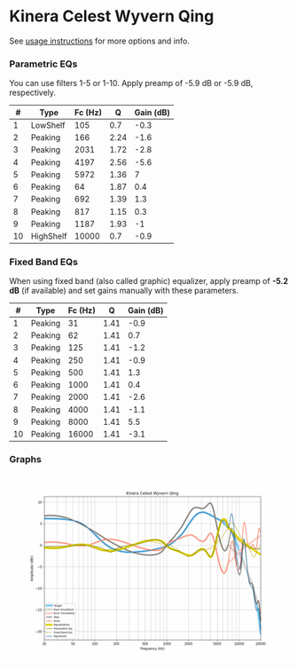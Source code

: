 # Kinera Celest Wyvern Qing
See [usage instructions](https://github.com/jaakkopasanen/AutoEq#usage) for more options and info.

### Parametric EQs
You can use filters 1-5 or 1-10. Apply preamp of -5.9 dB or -5.9 dB, respectively.

|   # | Type      |   Fc (Hz) |    Q |   Gain (dB) |
|-----|-----------|-----------|------|-------------|
|   1 | LowShelf  |       105 | 0.7  |        -0.3 |
|   2 | Peaking   |       166 | 2.24 |        -1.6 |
|   3 | Peaking   |      2031 | 1.72 |        -2.8 |
|   4 | Peaking   |      4197 | 2.56 |        -5.6 |
|   5 | Peaking   |      5972 | 1.36 |         7   |
|   6 | Peaking   |        64 | 1.87 |         0.4 |
|   7 | Peaking   |       692 | 1.39 |         1.3 |
|   8 | Peaking   |       817 | 1.15 |         0.3 |
|   9 | Peaking   |      1187 | 1.93 |        -1   |
|  10 | HighShelf |     10000 | 0.7  |        -0.9 |

### Fixed Band EQs
When using fixed band (also called graphic) equalizer, apply preamp of **-5.2 dB** (if available) and set gains manually with these parameters.

|   # | Type    |   Fc (Hz) |    Q |   Gain (dB) |
|-----|---------|-----------|------|-------------|
|   1 | Peaking |        31 | 1.41 |        -0.9 |
|   2 | Peaking |        62 | 1.41 |         0.7 |
|   3 | Peaking |       125 | 1.41 |        -1.2 |
|   4 | Peaking |       250 | 1.41 |        -0.9 |
|   5 | Peaking |       500 | 1.41 |         1.3 |
|   6 | Peaking |      1000 | 1.41 |         0.4 |
|   7 | Peaking |      2000 | 1.41 |        -2.6 |
|   8 | Peaking |      4000 | 1.41 |        -1.1 |
|   9 | Peaking |      8000 | 1.41 |         5.5 |
|  10 | Peaking |     16000 | 1.41 |        -3.1 |

### Graphs
![](./Kinera%20Celest%20Wyvern%20Qing.png)
